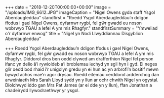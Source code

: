 +++
date = "2018-12-20T00:00:00+00:00"
image = "/uploads/IMG_6612.JPG"
imageCaption = "Nigel Owens gyda staff Ysgol Aberdaugleddau"
standfirst = "Roedd Ysgol Aberdaugleddau’n ddigon ffodus i gael Nigel Owens, dyfarnwr rygbi, fel gŵr gwadd eu noson wobrwyo TGAU a lefel A ym mis Rhagfyr."
standfirstSummary = "Ymweliad o'r dyfarnwr enwog"
title = "Nigel yn Nodi Llwyddiannau Disgyblion Aberdaugleddau"

+++
Roedd Ysgol Aberdaugleddau’n ddigon ffodus i gael Nigel Owens, dyfarnwr rygbi, fel gŵr gwadd eu noson wobrwyo TGAU a lefel A ym mis Rhagfyr. Diddorol dros ben oedd clywed am drafferthion Nigel fel person ifanc yn delio â’i rywioldeb a’i broblemau iechyd yn sgil hyn i gyd. Ei neges glir oedd bod rhaid i’r unigolyn gredu yn ei hun ac yn arbrofi’n bositif mewn bywyd achos mae’n agor drysau. Roedd eitemau cerddorol ardderchog dan arweiniaeth Mrs Sarah Lloyd sydd yn y llun ar ochr chwith Nigel yn ogystal. Diolchwyd iddo gan Mrs Pat James (ar ei dde yn y llun), ffan Jonathan a chadeirydd llywodraethwyr yr ysgol.